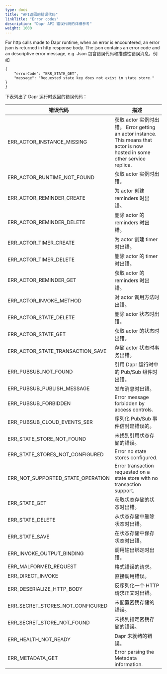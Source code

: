 ```yaml
---
type: docs
title: "API返回的错误代码"
linkTitle: "Error codes"
description: "Dapr API 错误代码的详细参考"
weight: 1000
---
```


For http calls made to Dapr runtime, when an error is encountered, an error json is returned in http response body. The json contains an error code and an descriptive error message, e.g. Json 包含错误代码和描述性错误消息，例如
```
{
    "errorCode": "ERR_STATE_GET",
    "message": "Requested state key does not exist in state store."
}
}
```

下表列出了 Dapr 运行时返回的错误代码：

| 错误代码                                  | 描述                                                                                                                  |
| ------------------------------------- | ------------------------------------------------------------------------------------------------------------------- |
| ERR_ACTOR_INSTANCE_MISSING          | 获取 actor 实例时出错。 Error getting an actor instance. This means that actor is now hosted in some other service replica. |
| ERR_ACTOR_RUNTIME_NOT_FOUND       | 获取 actor 实例时出错。                                                                                                     |
| ERR_ACTOR_REMINDER_CREATE           | 为 actor 创建 reminders 时出错。                                                                                           |
| ERR_ACTOR_REMINDER_DELETE           | 删除 actor 的 reminders 时出错。                                                                                           |
| ERR_ACTOR_TIMER_CREATE              | 为 actor 创建 timer 时出错。                                                                                               |
| ERR_ACTOR_TIMER_DELETE              | 删除 actor 的 timer 时出错。                                                                                               |
| ERR_ACTOR_REMINDER_GET              | 获取 actor 的 reminders 时出错。                                                                                           |
| ERR_ACTOR_INVOKE_METHOD             | 对 actor 调用方法时出错。                                                                                                    |
| ERR_ACTOR_STATE_DELETE              | 删除 actor 状态时出错。                                                                                                     |
| ERR_ACTOR_STATE_GET                 | 获取 actor 的状态时出错。                                                                                                    |
| ERR_ACTOR_STATE_TRANSACTION_SAVE  | 存储 actor 状态时事务出错。                                                                                                   |
| ERR_PUBSUB_NOT_FOUND                | 引用 Dapr 运行时中的 Pub/Sub 组件时出错。                                                                                        |
| ERR_PUBSUB_PUBLISH_MESSAGE          | 发布消息时出错。                                                                                                            |
| ERR_PUBSUB_FORBIDDEN                | Error message forbidden by access controls.                                                                         |
| ERR_PUBSUB_CLOUD_EVENTS_SER       | 序列化 Pub/Sub 事件信封是错误的。                                                                                               |
| ERR_STATE_STORE_NOT_FOUND         | 未找到引用状态存储的错误。                                                                                                       |
| ERR_STATE_STORES_NOT_CONFIGURED   | Error no state stores configured.                                                                                   |
| ERR_NOT_SUPPORTED_STATE_OPERATION | Error transaction requested on a state store with no transaction support.                                           |
| ERR_STATE_GET                       | 获取状态存储的状态时出错。                                                                                                       |
| ERR_STATE_DELETE                    | 从状态存储中删除状态时出错。                                                                                                      |
| ERR_STATE_SAVE                      | 在状态存储中保存状态时出错。                                                                                                      |
| ERR_INVOKE_OUTPUT_BINDING           | 调用输出绑定时出错。                                                                                                          |
| ERR_MALFORMED_REQUEST               | 格式错误的请求。                                                                                                            |
| ERR_DIRECT_INVOKE                   | 直接调用错误。                                                                                                             |
| ERR_DESERIALIZE_HTTP_BODY           | 反序列化一个 HTTP 请求正文时出错。                                                                                                |
| ERR_SECRET_STORES_NOT_CONFIGURED  | 未配置密钥存储的错误。                                                                                                         |
| ERR_SECRET_STORE_NOT_FOUND        | 未找到指定密钥存储的错误。                                                                                                       |
| ERR_HEALTH_NOT_READY                | Dapr 未就绪的错误。                                                                                                        |
| ERR_METADATA_GET                    | Error parsing the Metadata information.                                                                             |
